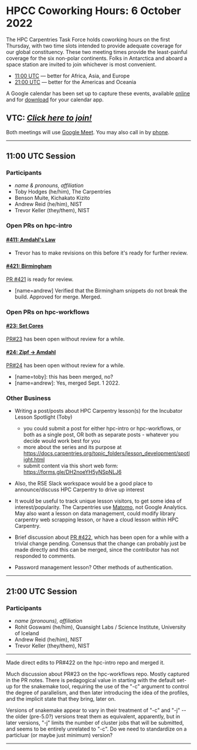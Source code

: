 # HPCC Coworking Hours: 6 October 2022

The HPC Carpentries Task Force holds coworking hours on the first Thursday,
with two time slots intended to provide adequate coverage for our global
constituency. These two meeting times provide the least-painful coverage for
the six non-polar continents. Folks in Antarctica and aboard a space station
are invited to join whichever is most convenient.

- [11:00 UTC][earlier] &mdash; better for Africa, Asia, and Europe
- [21:00 UTC][evening] &mdash; better for the Americas and Oceania

A Google calendar has been set up to capture these events, available
[online][gcal] and for [download][ical] for your calendar app.

## VTC: **_[Click here to join!][meet]_**

Both meetings will use [Google Meet][meet]. You may also call in by [phone].

<!-- Info & Callback links -->

[meet]: https://meet.google.com/gez-aeui-jdx
[phone]: https://tel.meet/gez-aeui-jdx?hs=5
[earlier]:
  https://www.timeanddate.com/worldclock/fixedtime.html?iso=20221006T1100&msg=HPC+Carpentries+Coworking+Hour+1
[evening]:
  https://www.timeanddate.com/worldclock/fixedtime.html?iso=20221006T2100&msg=HPC+Carpentries+Coworking+Hour+2
[last-cowork]: https://codimd.carpentries.org/53bKz2l5Q0SrDIuGVdVaJQ?view
[last-coord]: https://codimd.carpentries.org/7TllBcdoQy2vPxSY_6mgYQ?view
[bof-codi]: https://codimd.carpentries.org/9-Y8OaVIT2qpb_P47TR7Lw?view
[minutes]: https://github.com/hpc-carpentry/coordination/tree/main/minutes
[sc21-milestone]: https://github.com/hpc-carpentry/coordination/milestone/1
[sc21-milestone-long]:
  https://github.com/hpc-carpentry/coordination/milestone/2
[carpentrycon]: https://2022.carpentrycon.org

---

## 11:00 UTC Session

### Participants

- _name & pronouns, affiliation_
- Toby Hodges (he/him), The Carpentries
- Benson Muite, Kichakato Kizito
- Andrew Reid (he/him), NIST
- Trevor Keller (they/them), NIST

### Open PRs on hpc-intro

#### [#411: Amdahl's Law](https://github.com/carpentries-incubator/hpc-intro/pull/411)

- Trevor has to make revisions on this before it's ready for further review.

#### [#421: Birmingham](https://github.com/carpentries-incubator/hpc-intro/pull/421)

[PR #421](https://github.com/carpentries-incubator/hpc-intro/pull/421) is ready
for review.

- [name=andrew] Verified that the Birmingham snippets do not break the build.
  Approved for merge. Merged.

### Open PRs on hpc-workflows

#### [#23: Set Cores](https://github.com/carpentries-incubator/hpc-workflows/pull/23)

[PR#23](https://github.com/carpentries-incubator/hpc-workflows/pull/23) has
been open without review for a while.

#### [#24: Zipf -> Amdahl](https://github.com/carpentries-incubator/hpc-workflows/pull/24)

[PR#24](https://github.com/carpentries-incubator/hpc-workflows/pull/24) has
been open without review for a while.

- [name=toby]: this has been merged, no?
- [name=andrew]: Yes, merged Sept. 1 2022.

### Other Business

- Writing a post/posts about HPC Carpentry lesson(s) for the Incubator Lesson
  Spotlight (Toby)
  - you could submit a post for either hpc-intro or hpc-workflows, or both as a
    single post, OR both as separate posts - whatever you decide would work
    best for you
  - more about the series and its purpose at
    https://docs.carpentries.org/topic_folders/lesson_development/spotlight.html
  - submit content via this short web form: https://forms.gle/DH2noeYH5yNSpNLJ6
- Also, the RSE Slack workspace would be a good place to announce/discuss HPC
  Carpentry to drive up interest

- It would be useful to track unique lesson visitors, to get some idea of
  interest/popularity. The Carpentries use [Matomo](https://matomo.org), not
  Google Analytics. May also want a lesson on data management, could modify
  library carpentry web scrapping lesson, or have a cloud lesson within HPC
  Carpentry.

- Brief discussion about
  [PR #422](https://github.com/carpentries-incubator/hpc-intro/pull/422), which
  has been open for a while with a trivial change pending. Conensus that the
  change can probably just be made directly and this can be merged, since the
  contributor has not responded to comments.

- Password management lesson? Other methods of authentication.

---

## 21:00 UTC Session

### Participants

- _name (pronouns), affiliation_
- Rohit Goswami (he/him), Quansight Labs / Science Institute, University of
  Iceland
- Andrew Reid (he/him), NIST
- Trevor Keller (they/them), NIST

---

Made direct edits to PR#422 on the hpc-intro repo and merged it.

Much discussion about PR#23 on the hpc-workflows repo. Mostly captured in the
PR notes. There is pedagogical value in starting with the default set-up for
the snakemake tool, requiring the use of the "-c" argument to control the
degree of parallelism, and then later introducing the idea of the profiles, and
the implicit state that they bring, later on.

Versions of snakemake appear to vary in their treatment of "-c" and "-j" -- the
older (pre-5.0?) versions treat them as equivalent, apparently, but in later
versions, "-j" limits the number of cluster jobs that will be submitted, and
seems to be entirely unrelated to "-c". Do we need to standardize on a
particluar (or maybe just minimum) version?

---

<!-- Administrata -->

[gcal]:
  https://calendar.google.com/calendar/?cid=bWp0ZWh0ZmEycmVjZGZtNmZjdGUwMWVhdGNAZ3JvdXAuY2FsZW5kYXIuZ29vZ2xlLmNvbQ
[ical]:
  https://calendar.google.com/calendar/ical/mjtehtfa2recdfm6fcte01eatc%40group.calendar.google.com/public/basic.ics
[minutes]: https://github.com/hpc-carpentry/coordination/tree/main/minutes
[website]: https://github.com/hpc-carpentry/hpc-carpentry.github.io

<!--HPC Carpentry Repositories-->

[coordination]: https://github.com/hpc-carpentry/coordination
[proposals]: https://github.com/hpc-carpentry/coordination/labels/proposal
[hpc-chapel]: https://github.com/hpc-carpentry/hpc-chapel
[hpc-intro]: https://github.com/carpentries-incubator/hpc-intro
[hpc-parallel]: https://github.com/hpc-carpentry/hpc-parallel-novice
[hpc-python]: https://github.com/hpc-carpentry/hpc-python
[hpc-shell]: https://github.com/hpc-carpentry/hpc-shell

<!--HPC Carpentry Issues-->

[coordination-issues]: https://github.com/hpc-carpentry/coordination/issues
[hpc-chapel-issues]: https://github.com/hpc-carpentry/hpc-chapel/issues
[hpc-intro-issues]: https://github.com/carpentries-incubator/hpc-intro/issues
[hpc-parallel-issues]:
  https://github.com/hpc-carpentry/hpc-parallel-novice/issues
[hpc-python-issues]: https://github.com/hpc-carpentry/hpc-python/issues
[hpc-shell-issues]: https://github.com/hpc-carpentry/hpc-shell/issues

<!--Carpentries References-->

[conduct]:
  https://docs.carpentries.org/topic_folders/policies/code-of-conduct.html
[invite]: https://swc-slack-invite.herokuapp.com/
[license]: https://creativecommons.org/licenses/by/4.0/
[slack]: https://swcarpentry.slack.com
